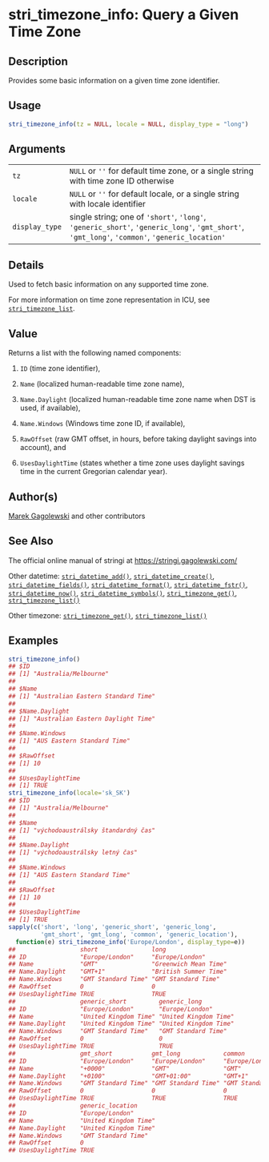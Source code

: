 # stri_timezone_info: Query a Given Time Zone

## Description

Provides some basic information on a given time zone identifier.

## Usage

``` r
stri_timezone_info(tz = NULL, locale = NULL, display_type = "long")
```

## Arguments

|                |                                                                                                                                               |
|----------------|-----------------------------------------------------------------------------------------------------------------------------------------------|
| `tz`           | `NULL` or `''` for default time zone, or a single string with time zone ID otherwise                                                          |
| `locale`       | `NULL` or `''` for default locale, or a single string with locale identifier                                                                  |
| `display_type` | single string; one of `'short'`, `'long'`, `'generic_short'`, `'generic_long'`, `'gmt_short'`, `'gmt_long'`, `'common'`, `'generic_location'` |

## Details

Used to fetch basic information on any supported time zone.

For more information on time zone representation in <span class="pkg">ICU</span>, see [`stri_timezone_list`](stri_timezone_list.md).

## Value

Returns a list with the following named components:

1.  `ID` (time zone identifier),

2.  `Name` (localized human-readable time zone name),

3.  `Name.Daylight` (localized human-readable time zone name when DST is used, if available),

4.  `Name.Windows` (Windows time zone ID, if available),

5.  `RawOffset` (raw GMT offset, in hours, before taking daylight savings into account), and

6.  `UsesDaylightTime` (states whether a time zone uses daylight savings time in the current Gregorian calendar year).

## Author(s)

[Marek Gagolewski](https://www.gagolewski.com/) and other contributors

## See Also

The official online manual of <span class="pkg">stringi</span> at <https://stringi.gagolewski.com/>

Other datetime: [`stri_datetime_add()`](stri_datetime_add.md), [`stri_datetime_create()`](stri_datetime_create.md), [`stri_datetime_fields()`](stri_datetime_fields.md), [`stri_datetime_format()`](stri_datetime_format.md), [`stri_datetime_fstr()`](stri_datetime_fstr.md), [`stri_datetime_now()`](stri_datetime_now.md), [`stri_datetime_symbols()`](stri_datetime_symbols.md), [`stri_timezone_get()`](stri_timezone_set.md), [`stri_timezone_list()`](stri_timezone_list.md)

Other timezone: [`stri_timezone_get()`](stri_timezone_set.md), [`stri_timezone_list()`](stri_timezone_list.md)

## Examples




```r
stri_timezone_info()
## $ID
## [1] "Australia/Melbourne"
## 
## $Name
## [1] "Australian Eastern Standard Time"
## 
## $Name.Daylight
## [1] "Australian Eastern Daylight Time"
## 
## $Name.Windows
## [1] "AUS Eastern Standard Time"
## 
## $RawOffset
## [1] 10
## 
## $UsesDaylightTime
## [1] TRUE
stri_timezone_info(locale='sk_SK')
## $ID
## [1] "Australia/Melbourne"
## 
## $Name
## [1] "východoaustrálsky štandardný čas"
## 
## $Name.Daylight
## [1] "východoaustrálsky letný čas"
## 
## $Name.Windows
## [1] "AUS Eastern Standard Time"
## 
## $RawOffset
## [1] 10
## 
## $UsesDaylightTime
## [1] TRUE
sapply(c('short', 'long', 'generic_short', 'generic_long',
         'gmt_short', 'gmt_long', 'common', 'generic_location'),
  function(e) stri_timezone_info('Europe/London', display_type=e))
##                  short               long                 
## ID               "Europe/London"     "Europe/London"      
## Name             "GMT"               "Greenwich Mean Time"
## Name.Daylight    "GMT+1"             "British Summer Time"
## Name.Windows     "GMT Standard Time" "GMT Standard Time"  
## RawOffset        0                   0                    
## UsesDaylightTime TRUE                TRUE                 
##                  generic_short         generic_long         
## ID               "Europe/London"       "Europe/London"      
## Name             "United Kingdom Time" "United Kingdom Time"
## Name.Daylight    "United Kingdom Time" "United Kingdom Time"
## Name.Windows     "GMT Standard Time"   "GMT Standard Time"  
## RawOffset        0                     0                    
## UsesDaylightTime TRUE                  TRUE                 
##                  gmt_short           gmt_long            common             
## ID               "Europe/London"     "Europe/London"     "Europe/London"    
## Name             "+0000"             "GMT"               "GMT"              
## Name.Daylight    "+0100"             "GMT+01:00"         "GMT+1"            
## Name.Windows     "GMT Standard Time" "GMT Standard Time" "GMT Standard Time"
## RawOffset        0                   0                   0                  
## UsesDaylightTime TRUE                TRUE                TRUE               
##                  generic_location     
## ID               "Europe/London"      
## Name             "United Kingdom Time"
## Name.Daylight    "United Kingdom Time"
## Name.Windows     "GMT Standard Time"  
## RawOffset        0                    
## UsesDaylightTime TRUE
```

